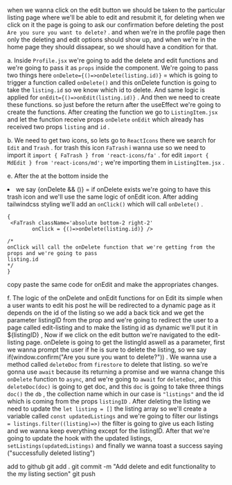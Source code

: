 when we wanna click on the edit button we should be taken to the particular listing page where we'll be able to edit and resubmit it, for deleting when we click on it the page is going to ask our confirmation before deleting the post `Are you sure you want to delete?` . and when we're in the profile page then only the deleting and edit options should show up, and when we're in the home page they should dissapear, so we should have a condition for that.

a. Inside `Profile.jsx` we're going to add the delete and edit functions and we're going to pass it as `props` inside the <ListItem /> component. We're going to pass two things here
`onDelete={()=>onDelete(listing.id)}` = which is going to trigger a function called `onDelete()` and this onDelete function is going to take the `listing.id` so we know which id to delete. And same logic is applied for `onEdit={()=>onEdit(listing.id)}` . And then we need to create these functions. so just before the return after the useEffect we're going to create the functions. After creating the function we go to `ListingItem.jsx` and let the function receive props `onDelete` `onEdit` which already has received two props `listing` and `id` .

b. We need to get two icons, so lets go to `ReactIcons` there we search for `Edit` and `Trash` . for trash this icon `FaTrash` i wanna use so we need to import it `import { FaTrash } from 'react-icons/fa'` . for edit `import { MdEdit } from 'react-icons/md';` we're importing them in `ListingItem.jsx` .

e. After the </Link> at the bottom inside the <li> we say {onDelete && (<FaTrash />)} = if onDelete exists we're going to have this trash icon and we'll use the same logic of onEdit icon. After adding tailwindcss styling we'll add an `onClick()` which will call `onDelete()` . 
```
{
 <FaTrash className='absolute bottom-2 right-2'
        onClick = {()=>onDelete(listing.id)} />

/*
onClick will call the onDelete function that we're getting from the props and we're going to pass
listing.id
*/
}
```
copy paste the same code for onEdit and make the appropriates changes.

f. The logic of the onDelete and onEdit functions
for on Edit its simple when a user wants to edit his post he will be redirected to a dynamic page as it depends on the id of the listing so we add a back tick and we get the parameter listingID from the prop and we're going to redirect the user to a page called edit-listing and to make the listing id as dynamic we'll put it in ${listingID} , Now if we click on the edit button we're navigated to the edit-listing page.
onDelete is going to get the listingId aswell as a parameter, first we wanna prompt the user if he is sure to delete the listing, so we say if(window.confirm("Are you sure you want to delete?")) . We wanna use a method called `deleteDoc` from `firestore` to delete that listing. so we're gonna use `await` because its returning a promise and we wanna change this `onDelete` function to `async`, and we're going to `await` for `deleteDoc`, and this `deleteDoc(doc)` is going to get doc, and this `doc` is going to take three things `doc()` the `db` , the collection name which in our case is `"listings"` and the id which is coming from the props `listingID` . 
After deleting the listing we need to update the `let listing = []` the listing array so we'll create a variable called `const updatedListings` and we're going to filter our listings ` = listings.filter((listing)=>)` the filter is going to give us each listing and we wanna keep everything except for the listingID. After that we're going to update the hook with the updated listings, `setListings(updatedListings)` and finally we wanna toast a success saying ("successfully deleted listing")

add to github
git add .
git commit -m "Add delete and edit functionality to the my listing section"
git push